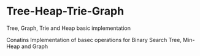 # Tree-Heap-Trie-Graph
Tree, Graph, Trie and Heap basic implementation

Conatins Implementation of basec operations for Binary Search Tree, Min-Heap and Graph
